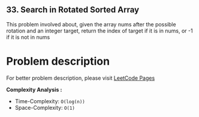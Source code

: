 ## 33. Search in Rotated Sorted Array

This problem involved about, given the array nums after the possible rotation and an integer target, return the index of target if it is in nums, or -1 if it is not in nums

# Problem description

For better problem description, please visit [LeetCode Pages](https://leetcode.com/problems/search-in-rotated-sorted-array/submissions/)

**Complexity Analysis :**<br/>

-   Time-Complexity: `O(log(n))`
-   Space-Complexity: `O(1)`
